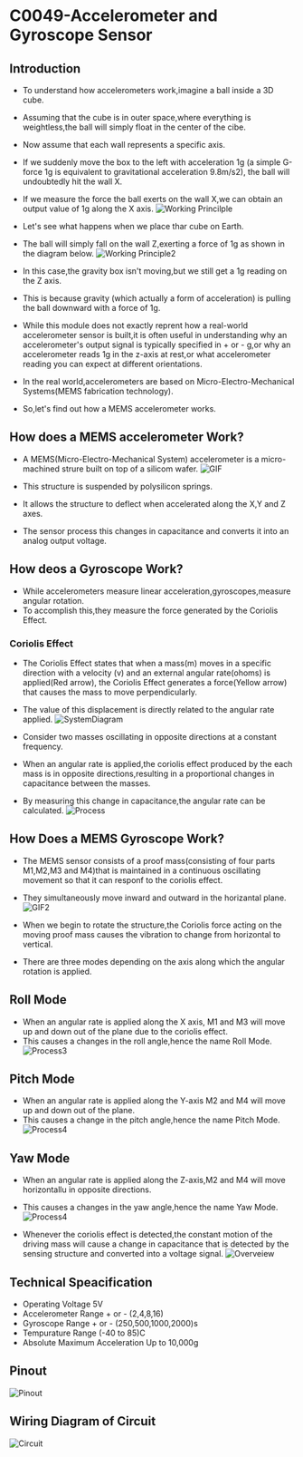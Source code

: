 # C0049-Accelerometer and Gyroscope Sensor

## Introduction

- To understand how accelerometers work,imagine a ball inside a 3D cube.
- Assuming that the cube is in outer space,where everything is weightless,the ball will simply float in the center of the cibe.
- Now assume that each wall represents a specific axis.
- If we suddenly move the box to the left with acceleration 1g (a simple G-force 1g is equivalent to gravitational acceleration 9.8m/s2), the ball will undoubtedly hit the wall X.
- If we measure the force the ball exerts on the wall X,we can obtain an output value of 1g along the X axis.
![Working Princilple](IMG/Accelerometer-Working-Illustration-Sudden-Movement.jpg)
- Let's see what happens when we place thar cube on Earth.
- The ball will simply fall on the wall Z,exerting a force of 1g as shown in the diagram below.
![Working Principle2](IMG/Accelerometer-Working-Illustration-Gravitation-Force.jpg)

- In this case,the gravity box isn't moving,but we still get a 1g reading on the Z axis.
- This is because gravity (which actually a form of acceleration) is pulling the ball downward with a force of 1g.
- While this module does not exactly reprent how a real-world accelerometer sensor is built,it is often useful in understanding why an accelerometer's output signal is typically specified in + or - g,or why an accelerometer reads 1g in the z-axis at rest,or what accelerometer reading you can expect at different orientations.
- In the real world,accelerometers are based on Micro-Electro-Mechanical Systems(MEMS fabrication technology).
- So,let's find out how a MEMS accelerometer works.

## How does a MEMS accelerometer Work?

- A MEMS(Micro-Electro-Mechanical System) accelerometer is a micro-machined strure built on top of a silicom wafer.
![GIF](IMG/MEMS-Accelerometer-Working.gif)

- This structure is suspended by polysilicon springs.
- It allows the structure to deflect when accelerated along the X,Y and Z axes.
- The sensor process this changes in capacitance and converts it into an analog output voltage.

## How deos a Gyroscope Work?

- While accelerometers measure linear acceleration,gyroscopes,measure angular rotation.
- To accomplish this,they measure the force generated by the Coriolis Effect.

### Coriolis Effect

- The Coriolis Effect states that when a mass(m) moves in a specific direction with a velocity (v) and an external angular rate(ohoms) is applied(Red arrow), the Coriolis Effect generates a force(Yellow arrow) that causes the mass to move perpendicularly.
- The value of this displacement is directly related to the angular rate applied.
![SystemDiagram](IMG/Coriolis-Force-On-a-Mass.png)

- Consider two masses oscillating in opposite directions at a constant frequency.
- When an angular rate is applied,the coriolis effect produced by the each mass is in opposite directions,resulting in a proportional changes in capacitance between the masses.
- By measuring this change in capacitance,the angular rate can be calculated.
![Process](IMG/Coriolis-Force-On-a-Mass.png)

## How Does a MEMS Gyroscope Work?

- The MEMS sensor consists of a proof mass(consisting of four parts M1,M2,M3 and M4)that is maintained in a continuous oscillating movement so that it can responf to the coriolis effect.
- They simultaneously move inward and outward in the horizantal plane.
![GIF2](IMG/MPU6050-Accel-Gyro-Working-Drive-Mode-Output.gif)

- When we begin to rotate the structure,the Coriolis force acting on the moving proof mass causes the vibration to change from horizontal to vertical.
- There are three modes depending on the axis along which the angular rotation is applied.

## Roll Mode

- When an angular rate is applied along the X axis, M1 and M3 will move up and down out of the plane due to the coriolis effect.
- This causes a changes in the roll angle,hence the name Roll Mode.
![Process3](IMG/MPU6050-Accel-Gyro-Working-Roll-Mode-Output.gif)

## Pitch Mode

- When an angular rate is applied along the Y-axis M2 and M4 will move up and down out of the plane.
- This causes a change in the pitch angle,hence the name Pitch Mode.
![Process4](MPU6050-Accel-Gyro-Working-Pitch-Mode-Output.gif)

## Yaw Mode

- When an angular rate is applied along the Z-axis,M2 and M4 will move horizontallu in opposite directions.
- This causes a changes in the yaw angle,hence the name Yaw Mode.
![Process4](IMG/MPU6050-Accel-Gyro-Working-Yaw-Mode-Output.gif)

- Whenever the coriolis effect is detected,the constant motion of the driving mass will cause a change in capacitance that is detected by the sensing structure and converted into a voltage signal.
![Overveiew](IMG/Decaped-L3GD20HTR-MEMS-Gyroscope.jpg)

## Technical Speacification

- Operating Voltage 5V
- Accelerometer Range + or - (2,4,8,16)
- Gyroscope Range + or - (250,500,1000,2000)s
- Tempurature Range (-40 to 85)C
- Absolute Maximum Acceleration Up to 10,000g

## Pinout

![Pinout](IMG/MPU6050-3-axis-Accelerometer-Gyroscope-Module-Pinout.png)

## Wiring Diagram of Circuit

![Circuit](IMG/Wiring-MPU6050-Accel-Gyro-Module-with-Arduino.png)
